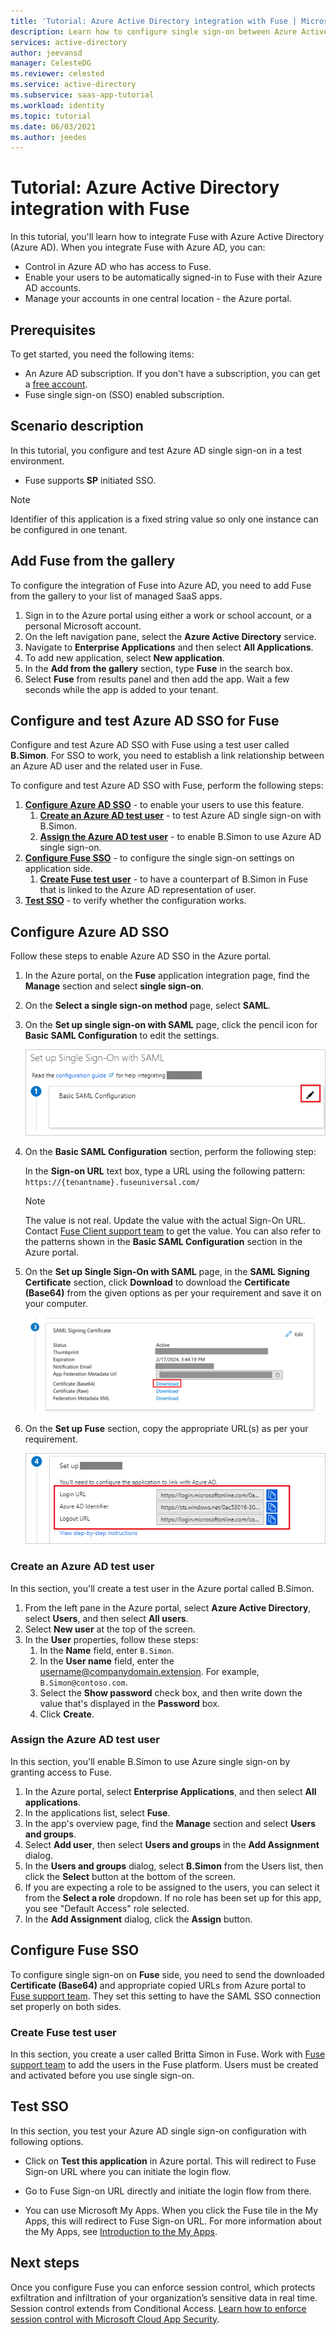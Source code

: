 ```yaml
---
title: 'Tutorial: Azure Active Directory integration with Fuse | Microsoft Docs'
description: Learn how to configure single sign-on between Azure Active Directory and Fuse.
services: active-directory
author: jeevansd
manager: CelesteDG
ms.reviewer: celested
ms.service: active-directory
ms.subservice: saas-app-tutorial
ms.workload: identity
ms.topic: tutorial
ms.date: 06/03/2021
ms.author: jeedes
---
```

# Tutorial: Azure Active Directory integration with Fuse

In this tutorial, you'll learn how to integrate Fuse with Azure Active Directory (Azure AD). When you integrate Fuse with Azure AD, you can:

* Control in Azure AD who has access to Fuse.
* Enable your users to be automatically signed-in to Fuse with their Azure AD accounts.
* Manage your accounts in one central location - the Azure portal.

## Prerequisites

To get started, you need the following items:

* An Azure AD subscription. If you don't have a subscription, you can get a [free account](https://azure.microsoft.com/free/).
* Fuse single sign-on (SSO) enabled subscription.

## Scenario description

In this tutorial, you configure and test Azure AD single sign-on in a test environment.

* Fuse supports **SP** initiated SSO.

> [!NOTE]
> Identifier of this application is a fixed string value so only one instance can be configured in one tenant.

## Add Fuse from the gallery

To configure the integration of Fuse into Azure AD, you need to add Fuse from the gallery to your list of managed SaaS apps.

1. Sign in to the Azure portal using either a work or school account, or a personal Microsoft account.
1. On the left navigation pane, select the **Azure Active Directory** service.
1. Navigate to **Enterprise Applications** and then select **All Applications**.
1. To add new application, select **New application**.
1. In the **Add from the gallery** section, type **Fuse** in the search box.
1. Select **Fuse** from results panel and then add the app. Wait a few seconds while the app is added to your tenant.

## Configure and test Azure AD SSO for Fuse

Configure and test Azure AD SSO with Fuse using a test user called **B.Simon**. For SSO to work, you need to establish a link relationship between an Azure AD user and the related user in Fuse.

To configure and test Azure AD SSO with Fuse, perform the following steps:

1. **[Configure Azure AD SSO](#configure-azure-ad-sso)** - to enable your users to use this feature.
    1. **[Create an Azure AD test user](#create-an-azure-ad-test-user)** - to test Azure AD single sign-on with B.Simon.
    1. **[Assign the Azure AD test user](#assign-the-azure-ad-test-user)** - to enable B.Simon to use Azure AD single sign-on.
1. **[Configure Fuse SSO](#configure-fuse-sso)** - to configure the single sign-on settings on application side.
    1. **[Create Fuse test user](#create-fuse-test-user)** - to have a counterpart of B.Simon in Fuse that is linked to the Azure AD representation of user.
1. **[Test SSO](#test-sso)** - to verify whether the configuration works.

## Configure Azure AD SSO

Follow these steps to enable Azure AD SSO in the Azure portal.

1. In the Azure portal, on the **Fuse** application integration page, find the **Manage** section and select **single sign-on**.
1. On the **Select a single sign-on method** page, select **SAML**.
1. On the **Set up single sign-on with SAML** page, click the pencil icon for **Basic SAML Configuration** to edit the settings.

   ![Edit Basic SAML Configuration](common/edit-urls.png)

4. On the **Basic SAML Configuration** section, perform the following step:

    In the **Sign-on URL** text box, type a URL using the following pattern:
    `https://{tenantname}.fuseuniversal.com/`

	> [!NOTE]
	> The value is not real. Update the value with the actual Sign-On URL. Contact [Fuse Client support team](mailto:support@fusion-universal.com) to get the value. You can also refer to the patterns shown in the **Basic SAML Configuration** section in the Azure portal.

5. On the **Set up Single Sign-On with SAML** page, in the **SAML Signing Certificate** section, click **Download** to download the **Certificate (Base64)** from the given options as per your requirement and save it on your computer.

	![The Certificate download link](common/certificatebase64.png)

6. On the **Set up Fuse** section, copy the appropriate URL(s) as per your requirement.

	![Copy configuration URLs](common/copy-configuration-urls.png)

### Create an Azure AD test user 

In this section, you'll create a test user in the Azure portal called B.Simon.

1. From the left pane in the Azure portal, select **Azure Active Directory**, select **Users**, and then select **All users**.
1. Select **New user** at the top of the screen.
1. In the **User** properties, follow these steps:
   1. In the **Name** field, enter `B.Simon`.  
   1. In the **User name** field, enter the username@companydomain.extension. For example, `B.Simon@contoso.com`.
   1. Select the **Show password** check box, and then write down the value that's displayed in the **Password** box.
   1. Click **Create**.

### Assign the Azure AD test user

In this section, you'll enable B.Simon to use Azure single sign-on by granting access to Fuse.

1. In the Azure portal, select **Enterprise Applications**, and then select **All applications**.
1. In the applications list, select **Fuse**.
1. In the app's overview page, find the **Manage** section and select **Users and groups**.
1. Select **Add user**, then select **Users and groups** in the **Add Assignment** dialog.
1. In the **Users and groups** dialog, select **B.Simon** from the Users list, then click the **Select** button at the bottom of the screen.
1. If you are expecting a role to be assigned to the users, you can select it from the **Select a role** dropdown. If no role has been set up for this app, you see "Default Access" role selected.
1. In the **Add Assignment** dialog, click the **Assign** button.

## Configure Fuse SSO

To configure single sign-on on **Fuse** side, you need to send the downloaded **Certificate (Base64)** and appropriate copied URLs from Azure portal to [Fuse support team](mailto:support@fusion-universal.com). They set this setting to have the SAML SSO connection set properly on both sides.

### Create Fuse test user

In this section, you create a user called Britta Simon in Fuse. Work with [Fuse support team](mailto:support@fusion-universal.com) to add the users in the Fuse platform. Users must be created and activated before you use single sign-on.

## Test SSO

In this section, you test your Azure AD single sign-on configuration with following options. 

* Click on **Test this application** in Azure portal. This will redirect to Fuse Sign-on URL where you can initiate the login flow. 

* Go to Fuse Sign-on URL directly and initiate the login flow from there.

* You can use Microsoft My Apps. When you click the Fuse tile in the My Apps, this will redirect to Fuse Sign-on URL. For more information about the My Apps, see [Introduction to the My Apps](../user-help/my-apps-portal-end-user-access.md).

## Next steps

Once you configure Fuse you can enforce session control, which protects exfiltration and infiltration of your organization’s sensitive data in real time. Session control extends from Conditional Access. [Learn how to enforce session control with Microsoft Cloud App Security](/cloud-app-security/proxy-deployment-aad).
